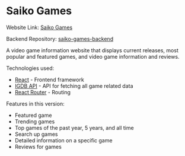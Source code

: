 # Saiko Games

Website Link: [Saiko Games](https://saiko-games.netlify.app/)

Backend Repository: [saiko-games-backend](https://github.com/afutofu/saiko-games-backend)

A video game information website that displays current releases, most popular and featured games, and video game information and reviews.

Technologies used:

- [React](https://reactjs.org/) - Frontend framework
- [IGDB API](https://www.igdb.com/api) - API for fetching all game related data
- [React Router](https://reactrouter.com/) - Routing

Features in this version:

- Featured game
- Trending games
- Top games of the past year, 5 years, and all time
- Search up games
- Detailed information on a specific game
- Reviews for games
